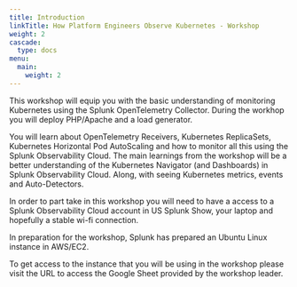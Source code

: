 ```yaml
---
title: Introduction
linkTitle: How Platform Engineers Observe Kubernetes - Workshop
weight: 2
cascade:
  type: docs
menu:
  main:
    weight: 2
---
```


This workshop will equip you with the basic understanding of monitoring Kubernetes using the Splunk OpenTelemetry Collector. During the workhop you will deploy PHP/Apache and a load generator.

You will learn about OpenTelemetry Receivers, Kubernetes ReplicaSets, Kubernetes Horizontal Pod AutoScaling and how to monitor all this using the Splunk Observability Cloud. The main learnings from the workshop will be a better understanding of the Kubernetes Navigator (and Dashboards) in Splunk Observability Cloud. Along, with seeing Kubernetes metrics, events and Auto-Detectors.

In order to part take in this workshop you will need to have a access to a Splunk Observability Cloud account in US Splunk Show, your laptop and hopefully a stable wi-fi connection.

In preparation for the workshop, Splunk has prepared an Ubuntu Linux instance in AWS/EC2.

To get access to the instance that you will be using in the workshop please visit the URL to access the Google Sheet provided by the workshop leader.
